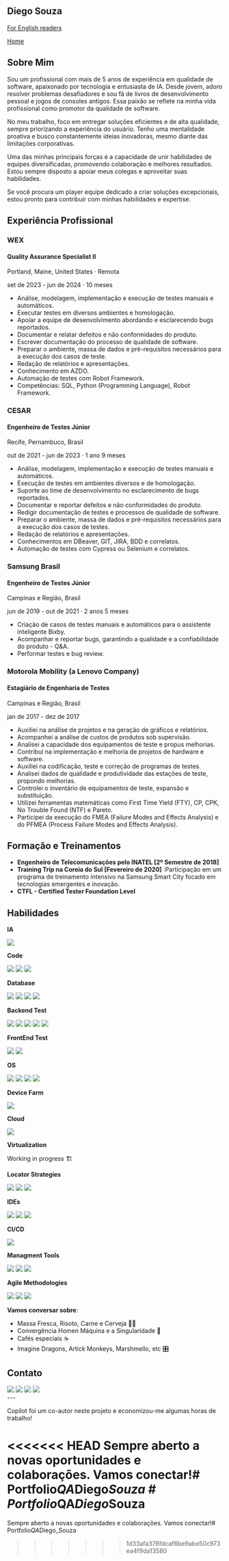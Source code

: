 ## Diego Souza

<div>
  <a href="README_EN.md" target="_blank"> For English readers </a>
  <p></p>
  <a href="README.md" target="_blank"> Home</a>
</div>

## Sobre Mim
Sou um profissional com mais de 5 anos de experiência em qualidade de software, apaixonado por tecnologia e entusiasta de IA. Desde jovem, adoro resolver problemas desafiadores e sou fã de livros de desenvolvimento pessoal e jogos de consoles antigos. Essa paixão se reflete na minha vida profissional como promotor da qualidade de software.

No meu trabalho, foco em entregar soluções eficientes e de alta qualidade, sempre priorizando a experiência do usuário. Tenho uma mentalidade proativa e busco constantemente ideias inovadoras, mesmo diante das limitações corporativas.

Uma das minhas principais forças é a capacidade de unir habilidades de equipes diversificadas, promovendo colaboração e melhores resultados. Estou sempre disposto a apoiar meus colegas e aproveitar suas habilidades.

Se você procura um player equipe dedicado a criar soluções excepcionais, estou pronto para contribuir com minhas habilidades e expertise. 

## Experiência Profissional

<div>
  <h3>WEX</h3>
  <h4>Quality Assurance Specialist II</h4>
  <p>Portland, Maine, United States · Remota</p>
  <p>set de 2023 - jun de 2024 · 10 meses</p>
  <ul>
    <li>Análise, modelagem, implementação e execução de testes manuais e automáticos.</li>
    <li>Executar testes em diversos ambientes e homologação.</li>
    <li>Apoiar a equipe de desenvolvimento abordando e esclarecendo bugs reportados.</li>
    <li>Documentar e relatar defeitos e não conformidades do produto.</li>
    <li>Escrever documentação do processo de qualidade de software.</li>
    <li>Preparar o ambiente, massa de dados e pré-requisitos necessários para a execução dos casos de teste.</li>
    <li>Redação de relatórios e apresentações.</li>
    <li>Conhecimento em AZDO.</li>
    <li>Automação de testes com Robot Framework.</li>
    <li>Competências: SQL, Python (Programming Language), Robot Framework.</li>
  </ul>
</div>

<div>
  <h3>CESAR</h3>
  <h4>Engenheiro de Testes Júnior</h4>
  <p>Recife, Pernambuco, Brasil</p>
  <p>out de 2021 - jun de 2023 · 1 ano 9 meses</p>
  <ul>
    <li>Análise, modelagem, implementação e execução de testes manuais e automáticos.</li>
    <li>Execução de testes em ambientes diversos e de homologação.</li>
    <li>Suporte ao time de desenvolvimento no esclarecimento de bugs reportados.</li>
    <li>Documentar e reportar defeitos e não conformidades do produto.</li>
    <li>Redigir documentação de testes e processos de qualidade de software.</li>
    <li>Preparar o ambiente, massa de dados e pré-requisitos necessários para a execução dos casos de testes.</li>
    <li>Redação de relatórios e apresentações.</li>
    <li>Conhecimentos em DBeaver, GIT, JIRA, BDD e correlatos.</li>
    <li>Automação de testes com Cypress ou Selenium e correlatos.</li>
  </ul>
</div>

<div>
  <h3>Samsung Brasil</h3>
  <h4>Engenheiro de Testes Júnior</h4>
  <p>Campinas e Região, Brasil</p>
  <p>jun de 2019 - out de 2021 · 2 anos 5 meses</p>
  <ul>
    <li>Criação de casos de testes manuais e automáticos para o assistente inteligente Bixby.</li>
    <li>Acompanhar e reportar bugs, garantindo a qualidade e a confiabilidade do produto - Q&A.</li>
    <li>Performar testes e bug review.</li>
  </ul>
</div>

<div>
  <h3>Motorola Mobility (a Lenovo Company)</h3>
  <h4>Estagiário de Engenharia de Testes</h4>
  <p>Campinas e Região, Brasil</p>
  <p>jan de 2017 - dez de 2017</p>
  <ul>
    <li>Auxiliei na análise de projetos e na geração de gráficos e relatórios.</li>
    <li>Acompanhei a análise de custos de produtos sob supervisão.</li>
    <li>Analisei a capacidade dos equipamentos de teste e propus melhorias.</li>
    <li>Contribuí na implementação e melhoria de projetos de hardware e software.</li>
    <li>Auxiliei na codificação, teste e correção de programas de testes.</li>
    <li>Analisei dados de qualidade e produtividade das estações de teste, propondo melhorias.</li>
    <li>Controlei o inventário de equipamentos de teste, expansão e substituição.</li>
    <li>Utilizei ferramentas matemáticas como First Time Yield (FTY), CP, CPK, No Trouble Found (NTF) e Pareto.</li>
    <li>Participei da execução do FMEA (Failure Modes and Effects Analysis) e do PFMEA (Process Failure Modes and Effects Analysis).</li>
  </ul>
</div>

## Formação e Treinamentos

- **Engenheiro de Telecomunicações pelo INATEL [2º Semestre de 2018]**
- **Training Trip na Coreia do Sul [Fevereiro de 2020]** :Participação em um programa de treinamento intensivo na Samsung Smart City focado em tecnologias emergentes e inovação.
- **CTFL - Certified Tester Foundation Level**

## Habilidades

**IA**
<div>
  <a href="Copilot" target="_blank"><img src="https://img.shields.io/badge/Copilot-000000?style=for-the-badge&logo=github&logoColor=white" target="_blank"></a>
</div>

**Code**
<div>
  <a href="Python" target="_blank"><img src="https://icongr.am/devicon/python-original.svg?size=50&color=currentColor" target="_blank"></a>
  <a href="Javascript" target="_blank"><img src="https://icongr.am/devicon/javascript-original.svg?size=50&color=currentColor" target="_blank"></a>
  <a href="HTML5" target="_blank"><img src="https://icongr.am/devicon/html5-plain-wordmark.svg?size=50&color=currentColor" target="_blank"></a>
</div>

**Database**
<div>
  <a href="Oracle" target="_blank"><img src="https://img.shields.io/badge/Oracle-F80000?style=for-the-badge&logo=Oracle&logoColor=white" target="_blank"></a>
  <a href="MySQL" target="_blank"><img src="https://img.shields.io/badge/MySQL-005C84?style=for-the-badge&logo=mysql&logoColor=white" target="_blank"></a>  
  <a href="MariaDB" target="_blank"><img src="https://img.shields.io/badge/MariaDB-003545?style=for-the-badge&logo=mariadb&logoColor=white" target="_blank"></a>
  <a href="DBeaver" target="_blank"><img src="https://img.shields.io/badge/dbeaver-382923?style=for-the-badge&logo=dbeaver&logoColor=white" target="_blank"></a>
</div>

**Backend Test**
<div>
  <a href="Postman" target="_blank"><img src="https://img.shields.io/badge/Postman-FF6C37?style=for-the-badge&logo=postman&logoColor=white" target="_blank"></a>
  <a href="Insomnia" target="_blank"><img src="https://img.shields.io/badge/Insomnia-4000BF?style=for-the-badge&logo=insomnia&logoColor=white" target="_blank"></a>
  <a href="RobotFramework" target="_blank"><img src="https://img.shields.io/badge/Robot_Framework-000000?style=for-the-badge&logo=robot-framework&logoColor=white" target="_blank"></a>
  <a href="K6" target="_blank"><img src="https://img.shields.io/badge/K6-7D64FF?style=for-the-badge&logo=k6&logoColor=white" target="_blank"></a>
  <a href="Jmeter" target="_blank"><img src="https://img.shields.io/badge/JMeter-D22128?style=for-the-badge&logo=apache-jmeter&logoColor=white" target="_blank"></a>
</div>

**FrontEnd Test**
<div>
  <a href="Selenium Webdriver" target="_blank"><img src="https://img.shields.io/badge/Selenium_Webdriver-43B02A?style=for-the-badge&logo=selenium&logoColor=white" target="_blank"></a>
  <a href="Robot Framework" target="_blank"><img src="https://img.shields.io/badge/Robot_Framework-000000?style=for-the-badge&logo=robot-framework&logoColor=white" target="_blank"></a>
</div>


**OS**
<div>
  <a href="Windows" target="_blank"><img src="https://icongr.am/devicon/windows8-original.svg?size=50&color=currentColor" target="_blank"></a>
  <a href="Linux" target="_blank"><img src="https://icongr.am/devicon/linux-original.svg?size=50&color=currentColor" target="_blank"></a>
  <a href="MacOS" target="_blank"><img src="https://icongr.am/devicon/apple-original.svg?size=50&color=currentColor" target="_blank"></a>
  <a href="Android" target="_blank"><img src="https://icongr.am/devicon/android-original.svg?size=50&color=currentColor" target="_blank"></a> 
</div>

**Device Farm**
<div>
  <a href="Browserstack" target="_blank"><img src="https://img.shields.io/badge/BrowserStack-FF6C37?style=for-the-badge&logo=browserstack&logoColor=white" target="_blank"></a>
</div>


**Cloud**
<div>
  <a href="AWS" target="_blank"><img src="https://img.shields.io/badge/Amazon_AWS-232F3E?style=for-the-badge&logo=amazon-aws&logoColor=white" target="_blank"></a>
</div>


**Virtualization**
<div>
  <p>Working in progress 🏗️</p>
</div>

**Locator Strategies**
<div>
  <a href="Xpath" target="_blank"><img src="https://img.shields.io/badge/Xpath-02569B?style=for-the-badge&logo=xpath&logoColor=white" target="_blank"></a>
  <a href="CSS Selector" target="_blank"><img src="https://img.shields.io/badge/CSS_Selector-1572B6?style=for-the-badge&logo=css3&logoColor=white" target="_blank"></a>
  <a href="Id" target="_blank"><img src="https://img.shields.io/badge/Id-4CAF50?style=for-the-badge&logo=id&logoColor=white" target="_blank"></a>
</div>

**IDEs**
<div>
  <a href="IntelliJ" target="_blank"><img src="https://img.shields.io/badge/IntelliJ-000000?style=for-the-badge&logo=intellij-idea&logoColor=white" target="_blank"></a>
  <a href="VSCode" target="_blank"><img src="https://img.shields.io/badge/VSCode-007ACC?style=for-the-badge&logo=visual-studio-code&logoColor=white" target="_blank"></a>
  <a href="Microsoft Visual Studio" target="_blank"><img src="https://img.shields.io/badge/Visual_Studio-5C2D91?style=for-the-badge&logo=visual-studio&logoColor=white" target="_blank"></a>
</div>

**CI/CD**
<div>
  <a href="Gitlab" target="_blank"><img src="https://img.shields.io/badge/GitLab-FC6D26?style=for-the-badge&logo=gitlab&logoColor=white" target="_blank"></a>
</div>

**Managment Tools**
<div>
  <a href="Trello" target="_blank"><img src="https://img.shields.io/badge/Trello-0052CC?style=for-the-badge&logo=trello&logoColor=white" target="_blank"></a>
  <a href="Azure Devops" target="_blank"><img src="https://img.shields.io/badge/Azure_DevOps-0078D7?style=for-the-badge&logo=azure-devops&logoColor=white" target="_blank"></a>
  <a href="Jira" target="_blank"><img src="https://img.shields.io/badge/Jira-0052CC?style=for-the-badge&logo=jira&logoColor=white" target="_blank"></a>
</div>

**Agile Methodologies**
<div>
  <a href="Kanban" target="_blank"><img src="https://img.shields.io/badge/Kanban-007ACC?style=for-the-badge&logo=kanban&logoColor=white" target="_blank"></a>
  <a href="Scrum" target="_blank"><img src="https://img.shields.io/badge/Scrum-6DB33F?style=for-the-badge&logo=scrum&logoColor=white" target="_blank"></a>
  <a href="Waterfall" target="_blank"><img src="https://img.shields.io/badge/Waterfall-FF6F00?style=for-the-badge&logo=waterfall&logoColor=white" target="_blank"></a>
</div>

**Vamos conversar sobre**:
- Massa Fresca, Risoto, Carne e Cerveja 🍺🥣
- Convergência Homen Máquina e a Singularidade 🤖
- Cafés especiais ☕
- Imagine Dragons, Artick Monkeys, Marshmello, etc 🎛️

## Contato

<div> 
  <a href="https://wa.me/5519971454773?text=Olá%20Diego,%20encontrei%20seu%20perfil%20no%20GitHub%20e%20gostaria%20de%20saber%20mais%20sobre%20sua%20trajetória%20profissional" target="_blank"><img src="https://img.shields.io/badge/WhatsApp-25D366?style=for-the-badge&logo=whatsapp&logoColor=white" target="_blank"></a>
   <a href = "mailto:qa.diegosouza@gmail.com"><img src="https://img.shields.io/badge/Gmail-D14836?style=for-the-badge&logo=gmail&logoColor=white" target="_blank"></a>
  <a href="https://www.linkedin.com/in/qa-diego-souza" target="_blank"><img src="https://img.shields.io/badge/-LinkedIn-%230077B5?style=for-the-badge&logo=linkedin&logoColor=white" target="_blank"></a>
  <a href="https://www.instagram.com/diegosouza.xp/" target="_blank"><img src="https://img.shields.io/badge/-Instagram-%23E4405F?style=for-the-badge&logo=instagram&logoColor=white" target="_blank"></a>
  
</div>
---

Copilot foi um co-autor neste projeto e economizou-me algumas horas de trabalho!

<<<<<<< HEAD
Sempre aberto a novas oportunidades e colaborações. Vamos conectar!#   P o r t f o l i o _ Q A _ D i e g o _ S o u z a 
 
 #   P o r t f o l i o _ Q A _ D i e g o _ S o u z a 
 
 
=======
Sempre aberto a novas oportunidades e colaborações. Vamos conectar!#   P o r t f o l i o _ Q A _ D i e g o _ S o u z a 
 
 
>>>>>>> 1d33afa376fdcaf6be9abe50c973ea4f9da13580
